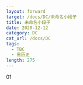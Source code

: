 ```yaml
---
layout: forward
target: /docs/DC/未命名小段子
title: 未命名小段子
date: 2020-12-12
category: DC
cat_url: /docs/DC
tags: 
  - TBC
  - 黑历史
length: 275
---
```


01
